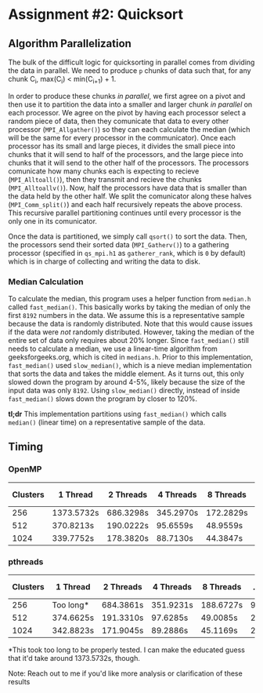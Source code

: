 # Assignment #2: Quicksort
## Algorithm Parallelization
The bulk of the difficult logic for quicksorting in parallel comes from dividing the data in parallel. We need to produce `p` chunks of data such that, for any chunk C<sub>i</sub>, max(C<sub>i</sub>) < min(C<sub>i+1</sub>) + 1.

In order to produce these chunks *in parallel*, we first agree on a pivot and then use it to partition the data into a smaller and larger chunk *in parallel* on each processor. We agree on the pivot by having each processor select a random piece of data, then they comunicate that data to every other processor (`MPI_Allgather()`) so they can each calculate the median (which will be the same for every processor in the communicator). Once each processor has its small and large pieces, it divides the small piece into chunks that it will send to half of the processors, and the large piece into chunks that it will send to the other half of the processors. The processors comunicate how many chunks each is expecting to recieve (`MPI_Alltoall()`), then they transmit and recieve the chunks (`MPI_Alltoallv()`). Now, half the processors have data that is smaller than the data held by the other half. We split the comunicator along these halves (`MPI_Comm_split()`) and each half recursively repeats the above process. This recursive parallel partitioning continues until every processor is the only one in its comunicator.

Once the data is partitioned, we simply call `qsort()` to sort the data. Then, the processors send their sorted data (`MPI_Gatherv()`) to a gathering processor (specified in `qs_mpi.h1` as `gatherer_rank`, which is `0` by default) which is in charge of collecting and writing the data to disk.

### Median Calculation
To calculate the median, this program uses a helper function from `median.h` called `fast_median()`. This basically works by taking the median of only the first `8192` numbers in the data. We assume this is a representative sample because the data is randomly distributed. Note that this would cause issues if the data were *not* randomly distributed. However, taking the median of the entire set of data only requires about 20% longer. Since `fast_median()` still needs to calculate a median, we use a linear-time algorithm from geeksforgeeks.org, which is cited in `medians.h`. Prior to this implementation, `fast_median()` used `slow_median()`, which is a nieve median implementation that sorts the data and takes the middle element. As it turns out, this only slowed down the program by around 4-5%, likely because the size of the input data was only `8192`. Using `slow_median()` directly, instead of inside `fast_median()` slows down the program by closer to 120%.

**tl;dr** This implementation partitions using `fast_median()` which calls `median()` (linear time) on a representative sample of the data.

## Timing
### OpenMP
| Clusters  | 1 Thread   | 2 Threads | 4 Threads | 8 Threads | 16 Threads |
|-----------|------------|-----------|-----------|-----------|------------|
| 256       | 1373.5732s | 686.3298s | 345.2970s | 172.2829s | 87.0074s   |
| 512       | 370.8213s  | 190.0222s | 95.6559s  | 48.9559s  | 23.8680s   |
| 1024      | 339.7752s  | 178.3820s | 88.7130s  | 44.3847s  | 22.7710s   |

### pthreads
| Clusters  | 1 Thread  | 2 Threads | 4 Threads | 8 Threads | 16 Threads |
|-----------|-----------|-----------|-----------|-----------|------------|
| 256       | Too long* | 684.3861s | 351.9231s | 188.6727s | 98.4924s   |
| 512       | 374.6625s | 191.3310s | 97.6285s  | 49.0085s  | 25.2256s   |
| 1024      | 342.8823s | 171.9045s | 89.2886s  | 45.1169s  | 22.8688s   |

*This took too long to be properly tested. I can make the educated guess that it'd take around 1373.5732s, though.

Note: Reach out to me if you'd like more analysis or clarification of these results